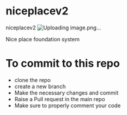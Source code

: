 # niceplacev2
 niceplacev2
 ![Uploading image.png…]()


Nice place foundation  system

**<h1>To commit to this repo</h1>**
<ul>
 <li>clone the repo</li>
 <li>create a new branch</li>
 <li>Make the necessary changes and commit</li>
 <li>Raise a Pull request in the main repo</li>
 <li>Make sure to properly comment your code</li>
</ul>


